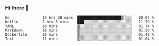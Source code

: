 ### Hi there 👋

<!--
**yeya24/yeya24** is a ✨ _special_ ✨ repository because its `README.md` (this file) appears on your GitHub profile.

Here are some ideas to get you started:

- 🔭 I’m currently working on ...
- 🌱 I’m currently learning ...
- 👯 I’m looking to collaborate on ...
- 🤔 I’m looking for help with ...
- 💬 Ask me about ...
- 📫 How to reach me: ...
- 😄 Pronouns: ...
- ⚡ Fun fact: ...
-->

<!--START_SECTION:waka-->

```text
Go               14 hrs 38 mins  ████████████████████▒░░░░   80.94 %
Kotlin           2 hrs 8 mins    ███░░░░░░░░░░░░░░░░░░░░░░   11.79 %
YAML             18 mins         ▒░░░░░░░░░░░░░░░░░░░░░░░░   01.74 %
Markdown         16 mins         ▒░░░░░░░░░░░░░░░░░░░░░░░░   01.56 %
Dockerfile       16 mins         ▒░░░░░░░░░░░░░░░░░░░░░░░░   01.48 %
Text             11 mins         ▒░░░░░░░░░░░░░░░░░░░░░░░░   01.04 %
```

<!--END_SECTION:waka-->
